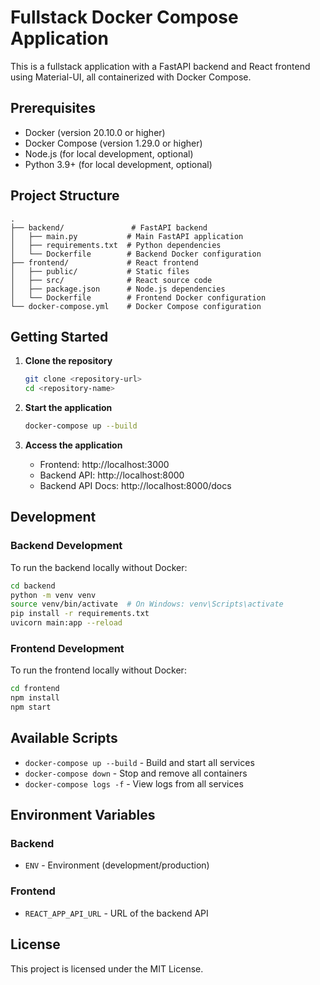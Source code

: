 # Fullstack Docker Compose Application

This is a fullstack application with a FastAPI backend and React frontend using Material-UI, all containerized with Docker Compose.

## Prerequisites

- Docker (version 20.10.0 or higher)
- Docker Compose (version 1.29.0 or higher)
- Node.js (for local development, optional)
- Python 3.9+ (for local development, optional)

## Project Structure

```
.
├── backend/               # FastAPI backend
│   ├── main.py           # Main FastAPI application
│   ├── requirements.txt  # Python dependencies
│   └── Dockerfile        # Backend Docker configuration
├── frontend/             # React frontend
│   ├── public/           # Static files
│   ├── src/              # React source code
│   ├── package.json      # Node.js dependencies
│   └── Dockerfile        # Frontend Docker configuration
└── docker-compose.yml    # Docker Compose configuration
```

## Getting Started

1. **Clone the repository**
   ```bash
   git clone <repository-url>
   cd <repository-name>
   ```

2. **Start the application**
   ```bash
   docker-compose up --build
   ```

3. **Access the application**
   - Frontend: http://localhost:3000
   - Backend API: http://localhost:8000
   - Backend API Docs: http://localhost:8000/docs

## Development

### Backend Development

To run the backend locally without Docker:

```bash
cd backend
python -m venv venv
source venv/bin/activate  # On Windows: venv\Scripts\activate
pip install -r requirements.txt
uvicorn main:app --reload
```

### Frontend Development

To run the frontend locally without Docker:

```bash
cd frontend
npm install
npm start
```

## Available Scripts

- `docker-compose up --build` - Build and start all services
- `docker-compose down` - Stop and remove all containers
- `docker-compose logs -f` - View logs from all services

## Environment Variables

### Backend
- `ENV` - Environment (development/production)

### Frontend
- `REACT_APP_API_URL` - URL of the backend API

## License

This project is licensed under the MIT License.
